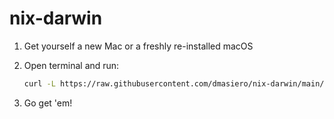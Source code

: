 # nix-darwin

1. Get yourself a new Mac or a freshly re-installed macOS

2. Open terminal and run:

   ```bash
   curl -L https://raw.githubusercontent.com/dmasiero/nix-darwin/main/system-setup.sh | bash
   ```

3. Go get 'em!